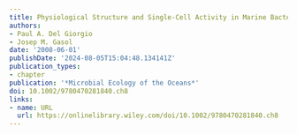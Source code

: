 ```yaml
---
title: Physiological Structure and Single‐Cell Activity in Marine Bacterioplankton
authors:
- Paul A. Del Giorgio
- Josep M. Gasol
date: '2008-06-01'
publishDate: '2024-08-05T15:04:48.134141Z'
publication_types:
- chapter
publication: '*Microbial Ecology of the Oceans*'
doi: 10.1002/9780470281840.ch8
links:
- name: URL
  url: https://onlinelibrary.wiley.com/doi/10.1002/9780470281840.ch8
---
```

